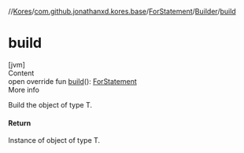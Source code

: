 //[Kores](../../../index.md)/[com.github.jonathanxd.kores.base](../../index.md)/[ForStatement](../index.md)/[Builder](index.md)/[build](build.md)



# build  
[jvm]  
Content  
open override fun [build](build.md)(): [ForStatement](../index.md)  
More info  


Build the object of type T.



#### Return  


Instance of object of type T.

  



